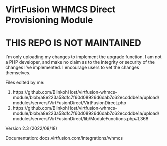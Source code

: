 # VirtFusion WHMCS Direct Provisioning Module
# **THIS REPO IS NOT MAINTAINED**

I'm only uploading my changes to implement the upgrade function. I am not a PHP developer, and make no claim
as to the integrity or security of the changes I've implemented. I encourage users to vet the changes themselves.

Files edited by me:
<ol>
<li>https://github.com/BlinkohHost/virtfusion-whmcs-module/blob/a8e223a58dfc7f60d08926d6dab7c62eccddbe1a/upload/modules/servers/VirtFusionDirect/VirtFusionDirect.php</li>
<li>https://github.com/BlinkohHost/virtfusion-whmcs-module/blob/a8e223a58dfc7f60d08926d6dab7c62eccddbe1a/upload/modules/servers/VirtFusionDirect/lib/ModuleFunctions.php#L368</li>
</ol>
Version 2.3 (2022/08/18)

Documentation: docs.virtfusion.com/integrations/whmcs
